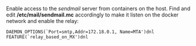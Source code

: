 Enable access to the *sendmail* server from containers on the host. Find and edit **/etc/mail/sendmail.mc** accordingly to make it listen on the docker network and enable the relay:

```
DAEMON_OPTIONS(`Port=smtp,Addr=172.18.0.1, Name=MTA')dnl
FEATURE(`relay_based_on_MX')dnl
```


